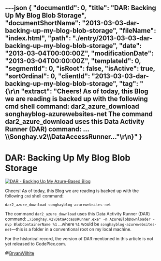 ---json
{
  "documentId": 0,
  "title": "DAR: Backing Up My Blog Blob Storage",
  "documentShortName": "2013-03-03-dar-backing-up-my-blog-blob-storage",
  "fileName": "index.html",
  "path": "./entry/2013-03-03-dar-backing-up-my-blog-blob-storage",
  "date": "2013-03-04T00:00:00Z",
  "modificationDate": "2013-03-04T00:00:00Z",
  "templateId": 0,
  "segmentId": 0,
  "isRoot": false,
  "isActive": true,
  "sortOrdinal": 0,
  "clientId": "2013-03-03-dar-backing-up-my-blog-blob-storage",
  "tag": "{\r\n  \"extract\": \"Cheers! As of today, this Blog we are reading is backed up with the following cmd shell command: dar2_azure_download songhayblog-azurewebsites-net The command dar2_azure_download uses this Data Activity Runner (DAR) command: …\\\\Songhay.v2\\\\DataAccessRunner...\"\r\n}"
}
---

# DAR: Backing Up My Blog Blob Storage

[<img alt="DAR - Backing Up My Azure-Based Blog" src="http://farm9.staticflickr.com/8252/8529449766_e9e94a8c64.jpg">](http://www.flickr.com/photos/wilhite/8529449766/in/photostream/ "DAR - Backing Up My Azure-Based Blog")

Cheers! As of today, this Blog we are reading is backed up with the following `cmd` shell command:

```console
dar2_azure_download songhayblog-azurewebsites-net
```

The command `dar2_azure_download` uses this Data Activity Runner (DAR) command: `…\Songhay.v2\DataAccessRunner.exe" -n AzureBlobDownloader -nvp BlobContainerName %1` …where `%1` would be `songhayblog-azurewebsites-net`—this is a folder in a conventional root on my local machine.

For the historical record, the version of DAR mentioned in this article is not yet released to CodePlex.com.

@[BryanWilhite](https://twitter.com/BryanWilhite)
